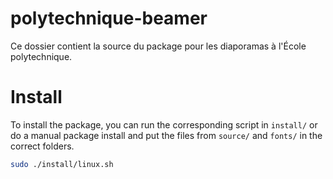 # polytechnique-beamer

Ce dossier contient la source du package pour les diaporamas à l'École polytechnique.

# Install

To install the package, you can run the corresponding script in `install/` or do a manual package install and put the files from `source/` and `fonts/` in the correct folders.

```sh
sudo ./install/linux.sh
```
